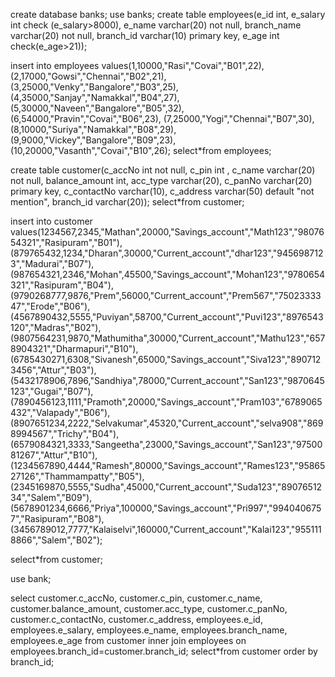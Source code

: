 create database banks;
use banks;
create table employees(e_id int,
e_salary int check (e_salary>8000),
e_name varchar(20) not null,
branch_name varchar(20) not null,
branch_id varchar(10) primary key,
e_age int check(e_age>21));

insert into employees values(1,10000,"Rasi","Covai","B01",22),
(2,17000,"Gowsi","Chennai","B02",21),
(3,25000,"Venky","Bangalore","B03",25),
(4,35000,"Sanjay","Namakkal","B04",27),
(5,30000,"Naveen","Bangalore","B05",32),
(6,54000,"Pravin","Covai","B06",23),
(7,25000,"Yogi","Chennai","B07",30),
(8,10000,"Suriya","Namakkal","B08",29),
(9,9000,"Vickey","Bangalore","B09",23),
(10,20000,"Vasanth","Covai","B10",26);
select*from employees;

create table customer(c_accNo int not null,
c_pin int ,
c_name varchar(20) not null,
balance_amount int,
acc_type varchar(20),
c_panNo varchar(20) primary key,
c_contactNo varchar(10),
c_address varchar(50) default "not mention",
branch_id varchar(20));
select*from customer;

insert into customer values(1234567,2345,"Mathan",20000,"Savings_account","Math123","9807654321","Rasipuram","B01"),
(879765432,1234,"Dharan",30000,"Current_account","dhar123","9456987123","Madurai","B07"),
(987654321,2346,"Mohan",45500,"Savings_account","Mohan123","9780654321","Rasipuram","B04"),
(9790268777,9876,"Prem",56000,"Current_account","Prem567","7502333347","Erode","B06"),
(4567890432,5555,"Puviyan",58700,"Current_account","Puvi123","8976543120","Madras","B02"),
(9807564231,9870,"Mathumitha",30000,"Current_account","Mathu123","6578904321","Dharmapuri","B10"),
(6785430271,6308,"Sivanesh",65000,"Savings_account","Siva123","8907123456","Attur","B03"),
(5432178906,7896,"Sandhiya",78000,"Current_account","San123","9870645123","Gugai","B07"),
(7890456123,1111,"Pramoth",20000,"Savings_account","Pram103","6789065432","Valapady","B06"),
(8907651234,2222,"Selvakumar",45320,"Current_account","selva908","8698994567","Trichy","B04"),
(6579084321,3333,"Sangeetha",23000,"Savings_account","San123","9750081267","Attur","B10"),
(1234567890,4444,"Ramesh",80000,"Savings_account","Rames123","9586527126","Thammampatty","B05"),
(2345169870,5555,"Sudha",45000,"Current_account","Suda123","8907651234","Salem","B09"),
(5678901234,6666,"Priya",100000,"Savings_account","Pri997","9940406757","Rasipuram","B08"),
(3456789012,7777,"Kalaiselvi",160000,"Current_account","Kalai123","9551118866","Salem","B02");

select*from customer;

use bank;

select customer.c_accNo, customer.c_pin, customer.c_name, customer.balance_amount, customer.acc_type, customer.c_panNo, 
customer.c_contactNo, customer.c_address, employees.e_id, employees.e_salary, employees.e_name, employees.branch_name, employees.e_age
from customer
inner join employees
on employees.branch_id=customer.branch_id;
select*from customer order by branch_id;
